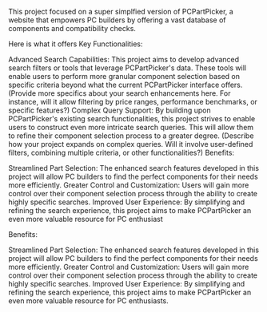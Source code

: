 This project focused on a super simplfied version of PCPartPicker, a website that empowers PC builders by offering a vast database of components and compatibility checks.

Here is what it offers Key Functionalities:

Advanced Search Capabilities: This project aims to develop advanced search filters or tools that leverage PCPartPicker's data. These tools will enable users to perform more granular component selection based on specific criteria beyond what the current PCPartPicker interface offers. (Provide more specifics about your search enhancements here. For instance, will it allow filtering by price ranges, performance benchmarks, or specific features?)
Complex Query Support: By building upon PCPartPicker's existing search functionalities, this project strives to enable users to construct even more intricate search queries. This will allow them to refine their component selection process to a greater degree. (Describe how your project expands on complex queries. Will it involve user-defined filters, combining multiple criteria, or other functionalities?)
Benefits:

Streamlined Part Selection: The enhanced search features developed in this project will allow PC builders to find the perfect components for their needs more efficiently.
Greater Control and Customization: Users will gain more control over their component selection process through the ability to create highly specific searches.
Improved User Experience: By simplifying and refining the search experience, this project aims to make PCPartPicker an even more valuable resource for PC enthusiast


Benefits:

Streamlined Part Selection: The enhanced search features developed in this project will allow PC builders to find the perfect components for their needs more efficiently.
Greater Control and Customization: Users will gain more control over their component selection process through the ability to create highly specific searches.
Improved User Experience: By simplifying and refining the search experience, this project aims to make PCPartPicker an even more valuable resource for PC enthusiasts.
